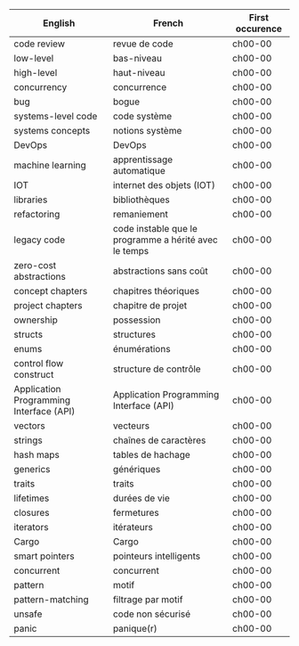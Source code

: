 | English | French | First occurence |
| ------- | ------ | --------------- |
| code review | revue de code | ch00-00 |
| low-level | bas-niveau | ch00-00 |
| high-level | haut-niveau | ch00-00 |
| concurrency | concurrence | ch00-00 |
| bug | bogue | ch00-00 |
| systems-level code | code système | ch00-00 |
| systems concepts | notions système | ch00-00 |
| DevOps | DevOps | ch00-00 |
| machine learning | apprentissage automatique | ch00-00 |
| IOT | internet des objets (IOT) | ch00-00 |
| libraries | bibliothèques | ch00-00 |
| refactoring | remaniement | ch00-00 |
| legacy code | code instable que le programme a hérité avec le temps | ch00-00 |
| zero-cost abstractions | abstractions sans coût | ch00-00 |
| concept chapters | chapitres théoriques | ch00-00 |
| project chapters | chapitre de projet | ch00-00 |
| ownership | possession | ch00-00 |
| structs | structures | ch00-00 |
| enums | énumérations | ch00-00 |
| control flow construct | structure de contrôle | ch00-00 |
| Application Programming Interface (API) | Application Programming Interface (API) | ch00-00 |
| vectors | vecteurs | ch00-00 |
| strings | chaînes de caractères | ch00-00 |
| hash maps | tables de hachage | ch00-00 |
| generics | génériques | ch00-00 |
| traits | traits | ch00-00 |
| lifetimes | durées de vie | ch00-00 |
| closures | fermetures | ch00-00 |
| iterators | itérateurs | ch00-00 |
| Cargo | Cargo | ch00-00 |
| smart pointers | pointeurs intelligents | ch00-00 |
| concurrent | concurrent | ch00-00 |
| pattern | motif | ch00-00 |
| pattern-matching | filtrage par motif | ch00-00 |
| unsafe | code non sécurisé | ch00-00 |
| panic | panique(r) | ch00-00 |

